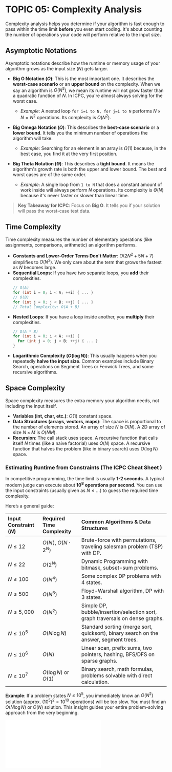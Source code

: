 # TOPIC 05: Complexity Analysis
Complexity analysis helps you determine if your algorithm is fast enough to pass within the time limit **before** you even start coding. It's about counting the number of operations your code will perform relative to the input size.

## Asymptotic Notations

Asymptotic notations describe how the runtime or memory usage of your algorithm grows as the input size ($N$) gets larger.

* **Big O Notation ($O$)**: This is the most important one. It describes the **worst-case scenario** or an **upper bound** on the complexity. When we say an algorithm is $O(N^2)$, we mean its runtime will not grow faster than a quadratic function of $N$. In ICPC, you're almost always solving for the worst case.

    * *Example*: A nested loop `for i=1 to N, for j=1 to N` performs $N \times N = N^2$ operations. Its complexity is $O(N^2)$.

* **Big Omega Notation ($\Omega$)**: This describes the **best-case scenario** or a **lower bound**. It tells you the minimum number of operations the algorithm will take.

    * *Example*: Searching for an element in an array is $\Omega(1)$ because, in the best case, you find it at the very first position.

* **Big Theta Notation ($\Theta$)**: This describes a **tight bound**. It means the algorithm's growth rate is both the upper and lower bound. The best and worst cases are of the same order.

    * *Example*: A single loop from `1 to N` that does a constant amount of work inside will always perform $N$ operations. Its complexity is $\Theta(N)$ because it's never faster or slower than linear time.

> **Key Takeaway for ICPC**: Focus on **Big O**. It tells you if your solution will pass the worst-case test data.

## Time Complexity

Time complexity measures the number of elementary operations (like assignments, comparisons, arithmetic) an algorithm performs.

* **Constants and Lower-Order Terms Don't Matter**: $O(2N^2 + 5N + 7)$ simplifies to $O(N^2)$. We only care about the term that grows the fastest as $N$ becomes large.
* **Sequential Loops**: If you have two separate loops, you **add** their complexities.
    ```cpp
    // O(A)
    for (int i = 0; i < A; ++i) { ... }
    // O(B)
    for (int j = 0; j < B; ++j) { ... }
    // Total Complexity: O(A + B)
    ```
* **Nested Loops**: If you have a loop inside another, you **multiply** their complexities.
    ```cpp
    // O(A * B)
    for (int i = 0; i < A; ++i) {
      for (int j = 0; j < B; ++j) { ... }
    }
    ```
* **Logarithmic Complexity ($O(\log N)$)**: This usually happens when you repeatedly **halve the input size**. Common examples include Binary Search, operations on Segment Trees or Fenwick Trees, and some recursive algorithms.

## Space Complexity

Space complexity measures the extra memory your algorithm needs, not including the input itself.

  * **Variables (int, char, etc.)**: $O(1)$ constant space.
  * **Data Structures (arrays, vectors, maps)**: The space is proportional to the number of elements stored. An array of size $N$ is $O(N)$. A 2D array of size $N \times M$ is $O(NM)$.
  * **Recursion**: The call stack uses space. A recursive function that calls itself $N$ times (like a naive factorial) uses $O(N)$ space. A recursive function that halves the problem (like in binary search) uses $O(\log N)$ space.


### Estimating Runtime from Constraints (The ICPC Cheat Sheet )

In competitive programming, the time limit is usually **1-2 seconds**. A typical modern judge can execute about **$10^8$ operations per second**. You can use the input constraints (usually given as $N \le \dots$) to guess the required time complexity.

Here’s a general guide:

| Input Constraint ($N$) | Required Time Complexity | Common Algorithms & Data Structures |
| :--- | :--- | :--- |
| $N \le 12$ | $O(N\!)$, $O(N \cdot 2^N)$ | Brute-force with permutations, traveling salesman problem (TSP) with DP. |
| $N \le 22$ | $O(2^N)$ | Dynamic Programming with bitmask, subset-sum problems. |
| $N \le 100$ | $O(N^4)$ | Some complex DP problems with 4 states. |
| $N \le 500$ | $O(N^3)$ | Floyd-Warshall algorithm, DP with 3 states. |
| $N \le 5,000$ | $O(N^2)$ | Simple DP, bubble/insertion/selection sort, graph traversals on dense graphs. |
| $N \le 10^5$ | $O(N \log N)$ | Standard sorting (merge sort, quicksort), binary search on the answer, segment trees. |
| $N \le 10^6$ | $O(N)$ | Linear scan, prefix sums, two pointers, hashing, BFS/DFS on sparse graphs. |
| $N \ge 10^7$ | $O(\log N)$ or $O(1)$ | Binary search, math formulas, problems solvable with direct calculation. |

**Example**: If a problem states $N \le 10^5$, you immediately know an $O(N^2)$ solution (approx. $(10^5)^2 = 10^{10}$ operations) will be too slow. You must find an $O(N \log N)$ or $O(N)$ solution. This insight guides your entire problem-solving approach from the very beginning.

![Click here to get to the next topic!](../MODULE_02/06.md)